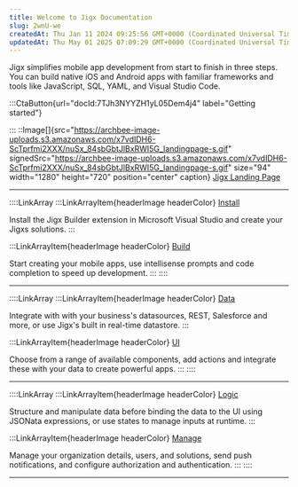 ```yaml
---
title: Welcome to Jigx Documentation
slug: 2wnU-we
createdAt: Thu Jan 11 2024 09:25:56 GMT+0000 (Coordinated Universal Time)
updatedAt: Thu May 01 2025 07:09:29 GMT+0000 (Coordinated Universal Time)
---
```


&#x20;Jigx simplifies mobile app development from start to finish in three steps. You can build native iOS and Android apps with familiar frameworks and tools like JavaScript, SQL, YAML, and Visual Studio Code.&#x20;

:::CtaButton{url="docId:7TJh3NYYZH1yL05Dem4j4" label="Getting started"}

:::
::Image[]{src="https://archbee-image-uploads.s3.amazonaws.com/x7vdIDH6-ScTprfmi2XXX/nuSx_84sbGbtJlBxRWI5G_landingpage-s.gif" signedSrc="https://archbee-image-uploads.s3.amazonaws.com/x7vdIDH6-ScTprfmi2XXX/nuSx_84sbGbtJlBxRWI5G_landingpage-s.gif" size="94" width="1280" height="720" position="center" caption}
[Jigx Landing Page](https://archbee-image-uploads.s3.amazonaws.com/x7vdIDH6-ScTprfmi2XXX/nuSx_84sbGbtJlBxRWI5G_landingpage-s.gif "Jigx Landing Page")
***



::::LinkArray
:::LinkArrayItem{headerImage headerColor}
&#x20;    [Install](<./Getting started/Install the Jigx Builder.md>)

Install the Jigx Builder extension in Microsoft Visual Studio and create your Jigxs solutions.&#x20;
:::

:::LinkArrayItem{headerImage headerColor}
&#x20;     [Build](<./Building Apps with Jigx/Jigx Builder _code editor_.md>)&#x20;

Start creating your mobile apps, use intellisense prompts and code completion to speed up development.
:::
::::

***

::::LinkArray
:::LinkArrayItem{headerImage headerColor}
&#x20;    [Data](<./Building Apps with Jigx/Data.md>)

Integrate with with your business's datasources, REST, Salesforce and more, or use Jigx's built in real-time datastore.
:::

:::LinkArrayItem{headerImage headerColor}
&#x20;     [UI](<./Building Apps with Jigx/UI.md>)

Choose from a range of available components, add actions and integrate these with your data to create powerful apps.&#x20;
:::
::::

***

::::LinkArray
:::LinkArrayItem{headerImage headerColor}
&#x20;    [Logic](<./Building Apps with Jigx/Logic.md>)

Structure and manipulate data before binding the data to the UI using JSONata expressions, or use states to manage inputs at runtime.&#x20;
:::

:::LinkArrayItem{headerImage headerColor}
&#x20;     [Manage](<./Administration/Management Overview.md>)

Manage your organization details, users, and solutions, send push notifications, and configure authorization and authentication.
:::
::::

***

